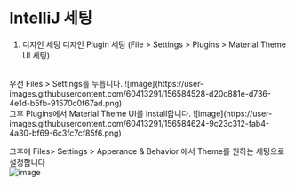 # IntelliJ 세팅

1. 디자인 세팅
디자인 Plugin 세팅 (File > Settings > Plugins > Material Theme UI 세팅)
<br/>
우선 Files > Settings를 누릅니다.
![image](https://user-images.githubusercontent.com/60413291/156584528-d20c881e-d736-4e1d-b5fb-91570c0f67ad.png)

<br/>
그후 Plugins에서 Material Theme UI를 Install합니다.
![image](https://user-images.githubusercontent.com/60413291/156584624-9c23c312-fab4-4a30-bf69-6c3fc7cf85f6.png)

그후에 Files> Settings > Apperance & Behavior 에서 Theme를 원하는 세팅으로 설정합니다
<br/>
![image](https://user-images.githubusercontent.com/60413291/156584680-8e4703ee-879f-437e-a87b-9c67991cc854.png)

